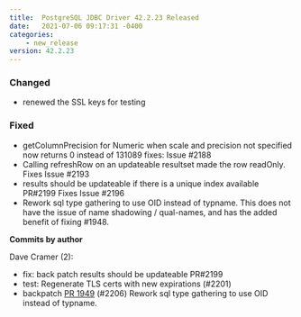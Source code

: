 ```yaml
---
title:  PostgreSQL JDBC Driver 42.2.23 Released
date:   2021-07-06 09:17:31 -0400
categories:
    - new_release
version: 42.2.23
---
```


### Changed
- renewed the SSL keys for testing 

### Fixed
- getColumnPrecision for Numeric when scale and precision not specified now returns 0 instead of 131089 fixes: Issue #2188
- Calling refreshRow on an updateable resultset made the row readOnly. Fixes Issue #2193
- results should be updateable if there is a unique index available PR#2199 Fixes Issue #2196
- Rework sql type gathering to use OID instead of typname. 
  This does not have the issue of name shadowing / qual-names, and has the added benefit of fixing #1948.


<!--more-->

**Commits by author**

Dave Cramer (2):
    
 - fix: back patch results should be updateable PR#2199
 - test: Regenerate TLS certs with new expirations (#2201)
 - backpatch [PR 1949](https://github.com/pgjdbc/pgjdbc/pull/1949) (#2206)
   Rework sql type gathering to use OID instead of typname. 


    
